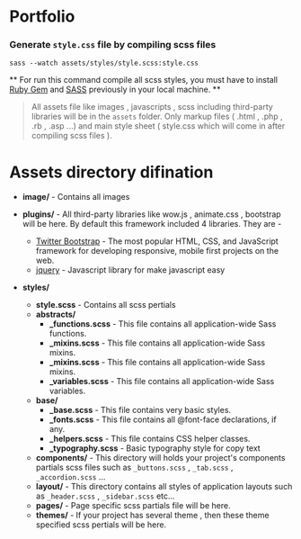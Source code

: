# Portfolio

### Generate `style.css` file by compiling scss files
```
sass --watch assets/styles/style.scss:style.css
```
** For run this command compile all scss styles,  you must have to install [Ruby Gem](https://rubygems.org/) and [SASS](http://sass-lang.com/) previously in your local machine. **


> All assets file like images , javascripts , scss including third-party libraries will be in the `assets` folder. Only markup files ( .html , .php , .rb , .asp ...) and main style sheet ( style.css which will come in after compiling scss files ).


# Assets directory difination

* **image/** - Contains all images
* **plugins/** - All third-party libraries like wow.js , animate.css , bootstrap will be here. By default this framework included 4 libraries. They are -
  * [Twitter Bootstrap](https://github.com/twbs/bootstrap) - The most popular HTML, CSS, and JavaScript framework for developing responsive, mobile first projects on the web.
  * [jquery](https://github.com/jquery/jquery) - Javascript library for make javascript easy

* **styles/**
  * **style.scss** - Contains all scss pertials
  * **abstracts/**
    * **_functions.scss** - This file contains all application-wide Sass functions.
    * **_mixins.scss** - This file contains all application-wide Sass mixins.
    * **_mixins.scss** - This file contains all application-wide Sass mixins.
    * **_variables.scss** - This file contains all application-wide Sass variables.
  * **base/**
    * **_base.scss** - This file contains very basic styles.
    * **_fonts.scss** - This file contains all @font-face declarations, if any.
    * **_helpers.scss** - This file contains CSS helper classes.
    * **_typography.scss** - Basic typography style for copy text  
   * **components/** - This directory will holds your project's components partials scss files such as `_buttons.scss` , `_tab.scss` , `_accordion.scss` ...
   * **layout/** - This directory contains all styles of application layouts such as `_header.scss` , `_sidebar.scss` etc...
   * **pages/** - Page specific scss partials file will be here.
   * **themes/** - If your project has several theme , then these theme specified scss pertials will be here.
